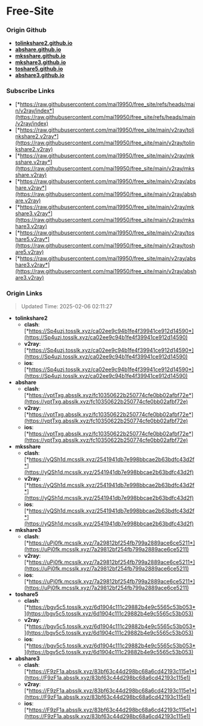 # Free-Site

### Origin Github

- [**tolinkshare2.github.io**](https://github.com/tolinkshare2/tolinkshare2.github.io)
- [**abshare.github.io**](https://github.com/abshare/abshare.github.io)
- [**mksshare.github.io**](https://github.com/mksshare/mksshare.github.io)
- [**mkshare3.github.io**](https://github.com/mkshare3/mkshare3.github.io)
- [**toshare5.github.io**](https://github.com/toshare5/toshare5.github.io)
- [**abshare3.github.io**](https://github.com/abshare3/abshare3.github.io)

### Subscribe Links

- [*https://raw.githubusercontent.com/mai19950/free_site/refs/heads/main/v2ray/index*](https://raw.githubusercontent.com/mai19950/free_site/refs/heads/main/v2ray/index)
- [*https://raw.githubusercontent.com/mai19950/free_site/main/v2ray/tolinkshare2.v2ray*](https://raw.githubusercontent.com/mai19950/free_site/main/v2ray/tolinkshare2.v2ray)
- [*https://raw.githubusercontent.com/mai19950/free_site/main/v2ray/mksshare.v2ray*](https://raw.githubusercontent.com/mai19950/free_site/main/v2ray/mksshare.v2ray)
- [*https://raw.githubusercontent.com/mai19950/free_site/main/v2ray/abshare.v2ray*](https://raw.githubusercontent.com/mai19950/free_site/main/v2ray/abshare.v2ray)
- [*https://raw.githubusercontent.com/mai19950/free_site/main/v2ray/mkshare3.v2ray*](https://raw.githubusercontent.com/mai19950/free_site/main/v2ray/mkshare3.v2ray)
- [*https://raw.githubusercontent.com/mai19950/free_site/main/v2ray/toshare5.v2ray*](https://raw.githubusercontent.com/mai19950/free_site/main/v2ray/toshare5.v2ray)
- [*https://raw.githubusercontent.com/mai19950/free_site/main/v2ray/abshare3.v2ray*](https://raw.githubusercontent.com/mai19950/free_site/main/v2ray/abshare3.v2ray)

### Origin Links

> Updated Time: 2025-02-06 02:11:27

- **tolinkshare2**
  - **clash**: [*https://Sp4uzj.tosslk.xyz/ca02ee9c94b1fe4f39941ce912d14590*](https://Sp4uzj.tosslk.xyz/ca02ee9c94b1fe4f39941ce912d14590)
  - **v2ray**: [*https://Sp4uzj.tosslk.xyz/ca02ee9c94b1fe4f39941ce912d14590*](https://Sp4uzj.tosslk.xyz/ca02ee9c94b1fe4f39941ce912d14590)
  - **ios**: [*https://Sp4uzj.tosslk.xyz/ca02ee9c94b1fe4f39941ce912d14590*](https://Sp4uzj.tosslk.xyz/ca02ee9c94b1fe4f39941ce912d14590)
- **abshare**
  - **clash**: [*https://vptTxg.absslk.xyz/fc10350622b250774cfe0bb02afbf72e*](https://vptTxg.absslk.xyz/fc10350622b250774cfe0bb02afbf72e)
  - **v2ray**: [*https://vptTxg.absslk.xyz/fc10350622b250774cfe0bb02afbf72e*](https://vptTxg.absslk.xyz/fc10350622b250774cfe0bb02afbf72e)
  - **ios**: [*https://vptTxg.absslk.xyz/fc10350622b250774cfe0bb02afbf72e*](https://vptTxg.absslk.xyz/fc10350622b250774cfe0bb02afbf72e)
- **mksshare**
  - **clash**: [*https://yQSh1d.mcsslk.xyz/2541941db7e998bbcae2b63bdfc43d2f*](https://yQSh1d.mcsslk.xyz/2541941db7e998bbcae2b63bdfc43d2f)
  - **v2ray**: [*https://yQSh1d.mcsslk.xyz/2541941db7e998bbcae2b63bdfc43d2f*](https://yQSh1d.mcsslk.xyz/2541941db7e998bbcae2b63bdfc43d2f)
  - **ios**: [*https://yQSh1d.mcsslk.xyz/2541941db7e998bbcae2b63bdfc43d2f*](https://yQSh1d.mcsslk.xyz/2541941db7e998bbcae2b63bdfc43d2f)
- **mkshare3**
  - **clash**: [*https://uPj0fk.mcsslk.xyz/7a29812bf254fb799a2889ace6ce5211*](https://uPj0fk.mcsslk.xyz/7a29812bf254fb799a2889ace6ce5211)
  - **v2ray**: [*https://uPj0fk.mcsslk.xyz/7a29812bf254fb799a2889ace6ce5211*](https://uPj0fk.mcsslk.xyz/7a29812bf254fb799a2889ace6ce5211)
  - **ios**: [*https://uPj0fk.mcsslk.xyz/7a29812bf254fb799a2889ace6ce5211*](https://uPj0fk.mcsslk.xyz/7a29812bf254fb799a2889ace6ce5211)
- **toshare5**
  - **clash**: [*https://bgv5c5.tosslk.xyz/6d1904c111c29882b4e9c5565c53b053*](https://bgv5c5.tosslk.xyz/6d1904c111c29882b4e9c5565c53b053)
  - **v2ray**: [*https://bgv5c5.tosslk.xyz/6d1904c111c29882b4e9c5565c53b053*](https://bgv5c5.tosslk.xyz/6d1904c111c29882b4e9c5565c53b053)
  - **ios**: [*https://bgv5c5.tosslk.xyz/6d1904c111c29882b4e9c5565c53b053*](https://bgv5c5.tosslk.xyz/6d1904c111c29882b4e9c5565c53b053)
- **abshare3**
  - **clash**: [*https://F9zF1a.absslk.xyz/83bf63c44d298bc68a6cd42193c115e1*](https://F9zF1a.absslk.xyz/83bf63c44d298bc68a6cd42193c115e1)
  - **v2ray**: [*https://F9zF1a.absslk.xyz/83bf63c44d298bc68a6cd42193c115e1*](https://F9zF1a.absslk.xyz/83bf63c44d298bc68a6cd42193c115e1)
  - **ios**: [*https://F9zF1a.absslk.xyz/83bf63c44d298bc68a6cd42193c115e1*](https://F9zF1a.absslk.xyz/83bf63c44d298bc68a6cd42193c115e1)
